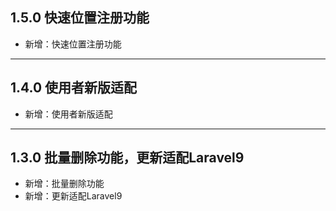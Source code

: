 ## 1.5.0 快速位置注册功能

- 新增：快速位置注册功能

---

## 1.4.0 使用者新版适配

- 新增：使用者新版适配

---

## 1.3.0 批量删除功能，更新适配Laravel9

- 新增：批量删除功能
- 新增：更新适配Laravel9
